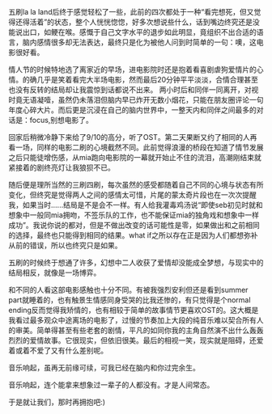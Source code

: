 
五刷la la land后终于感觉轻松了一些，此前的四次都处于一种“看完想死，但又觉得还得活着”的状态，整个人恍恍惚惚，好多次想说些什么，话到嘴边终究还是没能说出口，如鲠在喉。感慨于自己文字水平的退步如此明显，竟组织不出合适的语言，脑内感情很多却无法表达，最终只是化为被他人问到时简单的一句：噢，这电影很好看。

情人节的时候特地选了离家近的早场，进电影院时还是抱着看喜剧虐狗爱情片的心情。的确几乎是笑着看完大半场电影，然而最后20分钟平平淡淡，合情合理甚至也没有反转的结局却让我震惊到话都说不出来。 两小时后和同伴一同离开，对视时竟无语凝噎，虽然仍未落泪但脑内早已炸开无数小烟花，只能在朋友圈评论一句年度心碎大片。而后更是沉浸在自己的脑内世界中，一整天内和同伴之间最多的对话是：focus,别想电影了。

回家后稍微冷静下来给了9/10的高分，听了OST。第二天果断又约了相同的人再看一场，同样的电影二刷的心境截然不同。此前觉得浪漫的桥段在知道了情节发展之后只能徒增伤感，从mia跑向电影院的一幕就开始止不住的流泪，高潮刚结束就紧接着的剧终亮灯让我狼狈不已。

随后便是理所当然的三刷四刷，每次虽然的感受都随着自己不同的心境与状态有所变化，但终究是觉得两人之间的感情太可惜，片尾的蒙太奇片段也在一次次提醒我，如果当时......结局是不是会不一样。有人给我灌毒鸡汤说“即使seb初见时就和想象中一般同mia拥吻，不签乐队的工作，也不能保证mia的独角戏和想象中一样成功”。我说你说的都对，但是不做出改变的话可能性是零，如果做出和之前相同的选择，最终也只能得到相同的结果。what if之所以存在正是因为人们都想弥补从前的错误，所以也终究只是如果。

五刷的时候终于想通了许多，幻想中二人收获了爱情却没能成全梦想，与现实中的结局相反，就像是一场博弈。

和不同的人看这部电影感触也十分不同。有被我强烈安利但还是看到summer part就睡着的，也有触景生情感同身受哭的比我还惨的，有只觉得是个normal ending反而觉得我矫情的，也有相较于简单的故事情节更喜欢OST的。这大概是我看过最多观众中途离场的电影了，过慢的节奏加上大段的纯音乐难以契合所有人的审美。简单得甚至有些老套的剧情，平凡的如同你我的主角自然演不出什么轰轰烈烈的爱情故事。它很现实，但依旧很美。最后的相视一笑，现实就是阻碍，还爱着或着不爱了又有什么差别呢。

音乐响起，虽再无前缘可续，可我已经在脑内和你过完余生。

音乐响起，连个能拿来想象过一辈子的人都没有。才是人间常态。

于是就让我们，那时再拥抱吧:)







